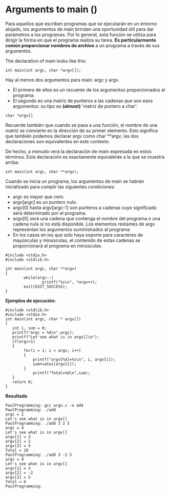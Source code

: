 # Arguments to main ()

Para aquellos que escriben programas que se ejecutarán en un entorno alojado, los argumentos de main brindan una oportunidad útil para dar parámetros a los programas.
Por lo general, esta función se utiliza para dirigir la forma en que el programa realiza su tarea. **Es particularmente común proporcionar nombres de archivo** a un programa a través de sus argumentos.

The declaration of main looks like this:
```
int main(int argc, char *argv[]);
```
Hay al menos dos argumentos para main: argc y argv.
* El primero de ellos es un recuento de los argumentos proporcionados al programa.
* El segundo es una matriz de punteros a las cadenas que son esos argumentos: su tipo es **(almost)** 'matriz de puntero a char'.
```
char *argv[]
```
Recuerde también que cuando se pasa a una función, el nombre de una matriz se convierte en la dirección de su primer elemento. Esto significa que también podemos declarar argv como char **argv; las dos declaraciones son equivalentes en este contexto.

De hecho, a menudo verá la declaración de *main* expresada en estos términos. Esta declaración es exactamente equivalente a la que se muestra arriba:
```
int main(int argc, char **argv);
```
Cuando se inicia un programa, los argumentos de main se habrán inicializado para cumplir las siguientes condiciones:
* argc es mayor que cero. 
* argv[argc] es un puntero nulo.
* argv[0] hasta argv[argc-1] son ​​punteros a cadenas cuyo significado será determinado por el programa.
* argv[0] será una cadena que contenga el nombre del programa o una cadena nula si no está disponible. Los elementos restantes de argv representan los argumentos suministrados al programa
* En los casos en los que solo haya soporte para caracteres de mayúsculas y minúsculas, el contenido de estas cadenas se proporcionará al programa en minúsculas.

```
#include <stdio.h>
#include <stdlib.h>

int main(int argc, char **argv)
{
        while(argc--)
                printf("%s\n", *argv++);
        exit(EXIT_SUCCESS);
}
```
**Ejemplos de ejecución:**
```
#include <stdlib.h>
#include <stdio.h>
int main(int argc, char * argv[])
[
   int i, sum = 0;
   printf("argc = %d\n",argc);
   printf("Let'see what is in argv[]\n");
   if(argc>1)
   {
        for(i = 1; i < argc; i++)
	    {
	        printf("argv[%d]=%s\n", i, argv[i]);
            sum+=atoi(argv[i]);
	    }
            printf("Total=%d\n",sum);
   }
   return 0;
}
```
**Resultado**
```
PaulProgramming: gcc args.c -o add
PaulProgramming: ./add
argc = 1
Let's see what is in argv[]
PaulProgramming: ./add 3 2 5
argc = 4
Let's see what is in argv[]
argv[1] = 3
argv[2] = 2
argv[3] = 5
Total = 10
PaulProgramming: ./add 3 -2 5
argc = 4
Let's see what is in argv[]
argv[1] = 3
argv[2] = -2
argv[3] = 5
Total = 6
PaulProgramming:
```
